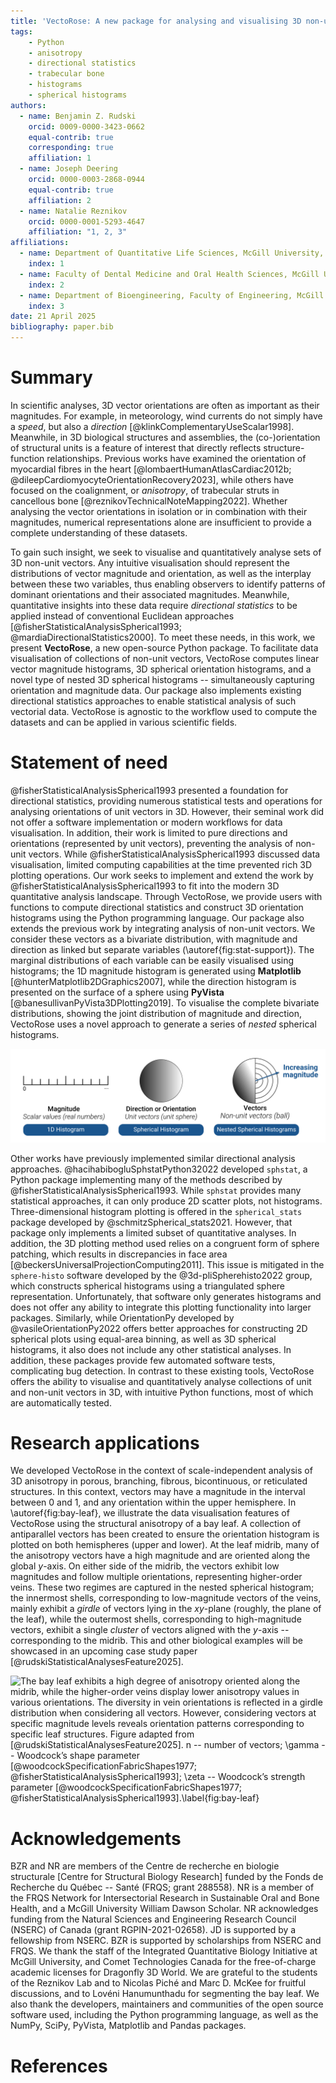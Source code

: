 ```yaml
---
title: 'VectoRose: A new package for analysing and visualising 3D non-unit vectors in Python'
tags:
    - Python
    - anisotropy
    - directional statistics
    - trabecular bone
    - histograms
    - spherical histograms
authors:
  - name: Benjamin Z. Rudski
    orcid: 0009-0000-3423-0662
    equal-contrib: true
    corresponding: true
    affiliation: 1
  - name: Joseph Deering
    orcid: 0000-0003-2868-0944
    equal-contrib: true
    affiliation: 2
  - name: Natalie Reznikov
    orcid: 0000-0001-5293-4647
    affiliation: "1, 2, 3"
affiliations:
  - name: Department of Quantitative Life Sciences, McGill University, Canada
    index: 1
  - name: Faculty of Dental Medicine and Oral Health Sciences, McGill University, Canada
    index: 2
  - name: Department of Bioengineering, Faculty of Engineering, McGill University, Canada
    index: 3
date: 21 April 2025
bibliography: paper.bib
---
```


# Summary

In scientific analyses, 3D vector orientations are often as important as their magnitudes. For example, in meteorology, wind currents do not simply have a *speed*, but also a *direction* [@klinkComplementaryUseScalar1998]. Meanwhile, in 3D biological structures and assemblies, the (co-)orientation of structural units is a feature of interest that directly reflects structure-function relationships. Previous works have examined the orientation of myocardial fibres in the heart [@lombaertHumanAtlasCardiac2012b; @dileepCardiomyocyteOrientationRecovery2023], while others have focused on the coalignment, or *anisotropy*, of trabecular struts in cancellous bone [@reznikovTechnicalNoteMapping2022]. Whether analysing the vector orientations in isolation or in combination with their magnitudes, numerical representations alone are insufficient to provide a complete understanding of these datasets.

To gain such insight, we seek to visualise and quantitatively analyse sets of 3D non-unit vectors. Any intuitive visualisation should represent the distributions of vector magnitude and orientation, as well as the interplay between these two variables, thus enabling observers to identify patterns of dominant orientations and their associated magnitudes. Meanwhile, quantitative insights into these data require *directional statistics* to be applied instead of conventional Euclidean approaches [@fisherStatisticalAnalysisSpherical1993; @mardiaDirectionalStatistics2000]. To meet these needs, in this work, we present **VectoRose**, a new open-source Python package. To facilitate data visualisation of collections of non-unit vectors, VectoRose computes linear vector magnitude histograms, 3D spherical orientation histograms, and a novel type of nested 3D spherical histograms -- simultaneously capturing orientation and magnitude data. Our package also implements existing directional statistics approaches to enable statistical analysis of such vectorial data. VectoRose is agnostic to the workflow used to compute the datasets and can be applied in various scientific fields.

# Statement of need

@fisherStatisticalAnalysisSpherical1993 presented a foundation for directional statistics, providing numerous statistical tests and operations for analysing orientations of unit vectors in 3D. However, their seminal work did not offer a software implementation or modern workflows for data visualisation. In addition, their work is limited to pure directions and orientations (represented by unit vectors), preventing the analysis of non-unit vectors. While @fisherStatisticalAnalysisSpherical1993 discussed data visualisation, limited computing capabilities at the time prevented rich 3D plotting operations. Our work seeks to implement and extend the work by @fisherStatisticalAnalysisSpherical1993 to fit into the modern 3D quantitative analysis landscape. Through VectoRose, we provide users with functions to compute directional statistics and construct 3D orientation histograms using the Python programming language. Our package also extends the previous work by integrating analysis of non-unit vectors. We consider these vectors as a bivariate distribution, with magnitude and direction as linked but separate variables (\autoref{fig:stat-support}). The marginal distributions of each variable can be easily visualised using histograms; the 1D magnitude histogram is generated using **Matplotlib** [@hunterMatplotlib2DGraphics2007], while the direction histogram is presented on the surface of a sphere using **PyVista** [@banesullivanPyVista3DPlotting2019]. To visualise the complete bivariate distributions, showing the joint distribution of magnitude and direction, VectoRose uses a novel approach to generate a series of *nested* spherical histograms.

![Scalar data, consisting of real numbers, can be visualised using a 1D scalar histogram, while unit vectors, or *pure directions* and *pure orientations* can be visualised using spherical histograms. **VectoRose** introduces a novel type of histogram to visualise non-unit vectors, consisting of *nested spherical histograms*, that couples these two metrics.\label{fig:stat-support}](./figures/stat-support/stat-support.png)

Other works have previously implemented similar directional analysis approaches. @hacihabibogluSphstatPython32022 developed `sphstat`, a Python package implementing many of the methods described by @fisherStatisticalAnalysisSpherical1993. While `sphstat` provides many statistical approaches, it can only produce 2D scatter plots, not histograms. Three-dimensional histogram plotting is offered in the `spherical_stats` package developed by @schmitzSpherical_stats2021. However, that package only implements a limited subset of quantitative analyses. In addition, the 3D plotting method used relies on a congruent form of sphere patching, which results in discrepancies in face area [@beckersUniversalProjectionComputing2011]. This issue is mitigated in the `sphere-histo` software developed by the @3d-pliSpherehisto2022 group, which constructs spherical histograms using a triangulated sphere representation. Unfortunately, that software only generates histograms and does not offer any ability to integrate this plotting functionality into larger packages. Similarly, while OrientationPy developed by @vasileOrientationPy2022 offers better approaches for constructing 2D spherical plots using equal-area binning, as well as 3D spherical histograms, it also does not include any other statistical analyses. In addition, these packages provide few automated software tests, complicating bug detection. In contrast to these existing tools, VectoRose offers the ability to visualise and quantitatively analyse collections of unit and non-unit vectors in 3D, with intuitive Python functions, most of which are automatically tested.

# Research applications

We developed VectoRose in the context of scale-independent analysis of 3D anisotropy in porous, branching, fibrous, bicontinuous, or reticulated structures. In this context, vectors may have a magnitude in the interval between 0 and 1, and any orientation within the upper hemisphere. In \autoref{fig:bay-leaf}, we illustrate the data visualisation features of VectoRose using the structural anisotropy of a bay leaf. A collection of antiparallel vectors has been created to ensure the orientation histogram is plotted on both hemispheres (upper and lower). At the leaf midrib, many of the anisotropy vectors have a high magnitude and are oriented along the global $y$-axis. On either side of the midrib, the vectors exhibit low magnitudes and follow multiple orientations, representing higher-order veins. These two regimes are captured in the nested spherical histogram; the innermost shells, corresponding to low-magnitude vectors of the veins, mainly exhibit a *girdle* of vectors lying in the $xy$-plane (roughly, the plane of the leaf), while the outermost shells, corresponding to high-magnitude vectors, exhibit a single *cluster* of vectors aligned with the $y$-axis -- corresponding to the midrib. This and other biological examples will be showcased in an upcoming case study paper [@rudskiStatisticalAnalysesFeature2025].

![The bay leaf exhibits a high degree of anisotropy oriented along the midrib, while the higher-order veins display lower anisotropy values in various orientations. The diversity in vein orientations is reflected in a girdle distribution when considering all vectors. However, considering vectors at specific magnitude levels reveals orientation patterns corresponding to specific leaf structures. Figure adapted from [@rudskiStatisticalAnalysesFeature2025]. $n$ -- number of vectors; $\gamma$ -- Woodcock’s shape parameter [@woodcockSpecificationFabricShapes1977; @fisherStatisticalAnalysisSpherical1993]; $\zeta$ -- Woodcock’s strength parameter [@woodcockSpecificationFabricShapes1977; @fisherStatisticalAnalysisSpherical1993].\label{fig:bay-leaf}](./figures/bay-leaf/bay-leaf-figure-joss.png)

# Acknowledgements

BZR and NR are members of the Centre de recherche en biologie structurale \[Centre for Structural Biology Research\] funded by the Fonds de Recherche du Québec -- Santé (FRQS; grant 288558). NR is a member of the FRQS Network for Intersectorial Research in Sustainable Oral and Bone Health, and a McGill University William Dawson Scholar. NR acknowledges funding from the Natural Sciences and Engineering Research Council (NSERC) of Canada (grant RGPIN-2021-02658). JD is supported by a fellowship from NSERC. BZR is supported by scholarships from NSERC and FRQS. We thank the staff of the Integrated Quantitative Biology Initiative at McGill University, and Comet Technologies Canada for the free-of-charge academic licenses for Dragonfly 3D World. We are grateful to the students of the Reznikov Lab and to Nicolas Piché and Marc D. McKee for fruitful discussions, and to Lovéni Hanumunthadu for segmenting the bay leaf. We also thank the developers, maintainers and communities of the open source software used, including the Python programming language, as well as the NumPy, SciPy, PyVista, Matplotlib and Pandas packages.

# References
